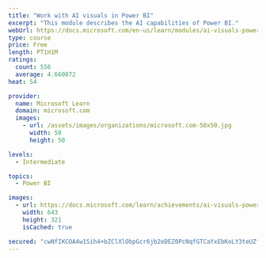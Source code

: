 ```yaml
---
title: "Work with AI visuals in Power BI"
excerpt: "This module describes the AI capabilities of Power BI."
webUrl: https://docs.microsoft.com/en-us/learn/modules/ai-visuals-power-bi/
type: course
price: Free
length: PT1H1M
ratings:
  count: 556
  average: 4.660072
heat: 54

provider:
  name: Microsoft Learn
  domain: microsoft.com
  images:
    - url: /assets/images/organizations/microsoft.com-50x50.jpg
      width: 50
      height: 50

levels:
  - Intermediate

topics:
  - Power BI

images:
  - url: https://docs.microsoft.com/learn/achievements/ai-visuals-power-bi-social.png
    width: 643
    height: 321
    isCached: true

secured: "cwNfIKCOA4w1Sih4+bZClXlObpGcr6jb2eDEZ0PcNqfGTCaYxEbKoLY3teUZfgvAM+1o5rWhwyJWWbkKLEXH0QyVBbOk+tV+jSgRDi/ebBAsrHvChxj97vcbam7YNCJpav8ykC1YFSzi4CJIn5Yz/iC0HeNY1+q5a0S7cT4cxxtW38iBB6yzVYPwOWhucj82IhHlHxVR0eUW+tMtxlSqMA8i1OYIdtFC03Ls1miouhaoNqz+IXhCsiSKrftycCxNzBuDTE/I/folo0b8WwVj7NZr12K4EhZPI1cphwxx5oU0Bo4OIG/aYizAjsD1I9lMSAikVLVk4C5TId85Tw76oaLxGwBx7D0Pp3LQ6/XFjVKnORlz25jAOHs1niQ/oZu5d9csdSLp/WcqUoCQpWHrRzV2T+f3enu1JKwj+GIu8yc=;P5/+zOAQiCWgCx3tpYvWtA=="
---
```


